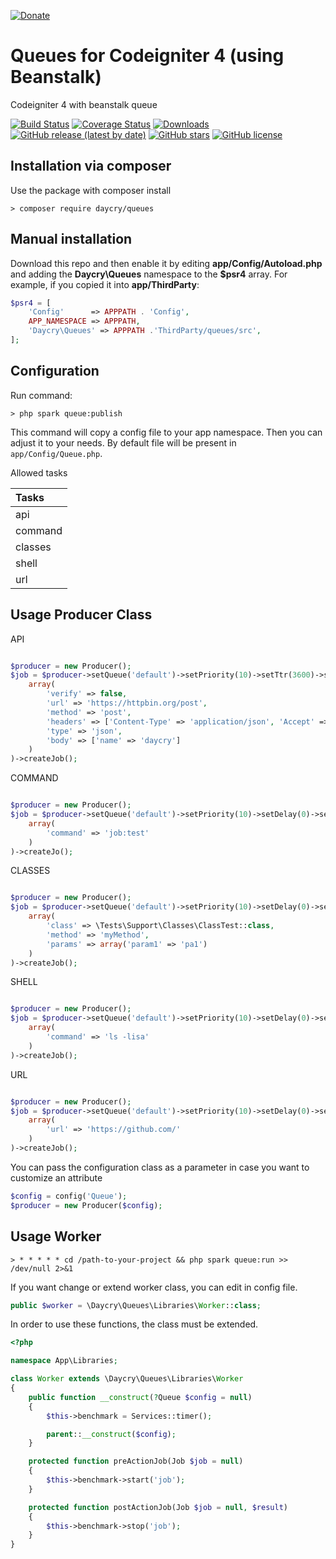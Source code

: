 [![Donate](https://img.shields.io/badge/Donate-PayPal-green.svg)](https://www.paypal.com/donate?business=SYC5XDT23UZ5G&no_recurring=0&item_name=Thank+you%21&currency_code=EUR)

# Queues for Codeigniter 4 (using Beanstalk)
Codeigniter 4 with beanstalk queue

[![Build Status](https://github.com/daycry/queues/workflows/PHP%20Tests/badge.svg)](https://github.com/daycry/queues/actions?query=workflow%3A%22PHP+Tests%22)
[![Coverage Status](https://coveralls.io/repos/github/daycry/queues/badge.svg?branch=master)](https://coveralls.io/github/daycry/queues?branch=master)
[![Downloads](https://poser.pugx.org/daycry/queues/downloads)](https://packagist.org/packages/daycry/queues)
[![GitHub release (latest by date)](https://img.shields.io/github/v/release/daycry/queues)](https://packagist.org/packages/daycry/queues)
[![GitHub stars](https://img.shields.io/github/stars/daycry/queues)](https://packagist.org/packages/daycry/queues)
[![GitHub license](https://img.shields.io/github/license/daycry/queues)](https://github.com/daycry/queues/blob/master/LICENSE)

## Installation via composer

Use the package with composer install

	> composer require daycry/queues

## Manual installation

Download this repo and then enable it by editing **app/Config/Autoload.php** and adding the **Daycry\Queues**
namespace to the **$psr4** array. For example, if you copied it into **app/ThirdParty**:

```php
$psr4 = [
    'Config'      => APPPATH . 'Config',
    APP_NAMESPACE => APPPATH,
    'Daycry\Queues' => APPPATH .'ThirdParty/queues/src',
];
```

## Configuration

Run command:

	> php spark queue:publish

This command will copy a config file to your app namespace.
Then you can adjust it to your needs. By default file will be present in `app/Config/Queue.php`.

Allowed tasks

| Tasks         |
|:--------------|
| api           |
| command       |
| classes       |
| shell         |
| url           |

## Usage Producer Class

API

```php

$producer = new Producer();
$job = $producer->setQueue('default')->setPriority(10)->setTtr(3600)->setDelay(0)->setType('api')->setParams(
    array(
        'verify' => false,
        'url' => 'https://httpbin.org/post',
        'method' => 'post',
        'headers' => ['Content-Type' => 'application/json', 'Accept' => 'application/json', 'X-API-KEY' => '1234'],
        'type' => 'json',
        'body' => ['name' => 'daycry']
    )
)->createJob();

```

COMMAND

```php

$producer = new Producer();
$job = $producer->setQueue('default')->setPriority(10)->setDelay(0)->setTtr(3600)->setType('command')->setParams(
    array(
        'command' => 'job:test'
    )
)->createJo();

```

CLASSES

```php

$producer = new Producer();
$job = $producer->setQueue('default')->setPriority(10)->setDelay(0)->setTtr(3600)->setType('classes')->setParams(
    array(
        'class' => \Tests\Support\Classes\ClassTest::class, 
        'method' => 'myMethod',
        'params' => array('param1' => 'pa1')
    )
)->createJob();

```

SHELL

```php

$producer = new Producer();
$job = $producer->setQueue('default')->setPriority(10)->setDelay(0)->setTtr(3600)->setType('shell')->setParams(
    array(
        'command' => 'ls -lisa'
    )
)->createJob();

```

URL

```php

$producer = new Producer();
$job = $producer->setQueue('default')->setPriority(10)->setDelay(0)->setTtr(3600)->setType('url')->setParams(
    array(
        'url' => 'https://github.com/'
    )
)->createJob();

```

You can pass the configuration class as a parameter in case you want to customize an attribute 

```php
$config = config('Queue');
$producer = new Producer($config);

```

## Usage Worker

    > * * * * * cd /path-to-your-project && php spark queue:run >> /dev/null 2>&1

If you want change or extend worker class, you can edit in config file.

```php
public $worker = \Daycry\Queues\Libraries\Worker::class;
```

In order to use these functions, the class must be extended.

```php
<?php

namespace App\Libraries;

class Worker extends \Daycry\Queues\Libraries\Worker
{
    public function __construct(?Queue $config = null)
    {
        $this->benchmark = Services::timer();

        parent::__construct($config);
    }

    protected function preActionJob(Job $job = null)
    {
        $this->benchmark->start('job');
    }

    protected function postActionJob(Job $job = null, $result)
    {
        $this->benchmark->stop('job');
    }
}
```
